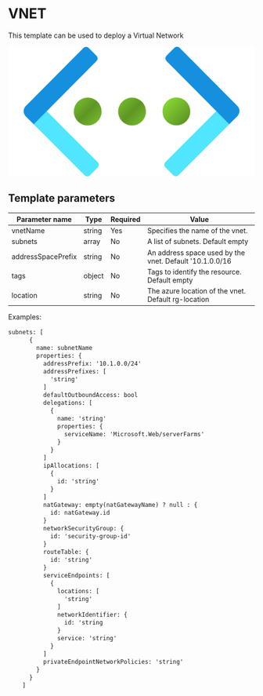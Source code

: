 # VNET

This template can be used to deploy a Virtual Network

![Resource view](overview.png)

## Template parameters

| Parameter name     | Type   | Required | Value                                                   |
|--------------------|--------|----------|---------------------------------------------------------|
| vnetName           | string | Yes      | Specifies the name of the vnet.                         |
| subnets            | array  | No       | A list of subnets. Default empty                        |
| addressSpacePrefix | string | No       | An address space used by the vnet. Default '10.1.0.0/16 |
| tags               | object | No       | Tags to identify the resource. Default empty            |
| location           | string | No       | The azure location of the vnet. Default rg-location     |

Examples:

```
subnets: [
      {
        name: subnetName
        properties: {
          addressPrefix: '10.1.0.0/24'
          addressPrefixes: [
            'string'
          ]
          defaultOutboundAccess: bool
          delegations: [
            {
              name: 'string'
              properties: {
                serviceName: 'Microsoft.Web/serverFarms'
              }
            }
          ]
          ipAllocations: [
            {
              id: 'string'
            }
          ]
          natGateway: empty(natGatewayName) ? null : {
            id: natGateway.id
          }
          networkSecurityGroup: {
            id: 'security-group-id'
          }
          routeTable: {
            id: 'string'
          }
          serviceEndpoints: [
            {
              locations: [
                'string'
              ]
              networkIdentifier: {
                id: 'string
              }
              service: 'string'
            }
          ]
          privateEndpointNetworkPolicies: 'string'
        }
      }
    ]
```